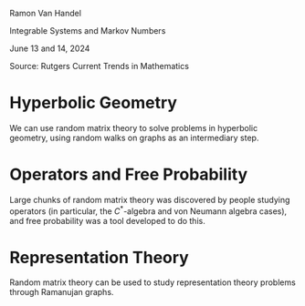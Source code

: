 <link href="../../whirlwind.css" rel="stylesheet">

<whirlheader>
    <p>Ramon Van Handel</p>
    <p>Integrable Systems and Markov Numbers</p>
    <p>June 13 and 14, 2024</p>
</whirlheader>

Source: Rutgers Current Trends in Mathematics

# Hyperbolic Geometry 

We can use random matrix theory to solve problems in hyperbolic geometry, using random walks on graphs as an intermediary step. 

# Operators and Free Probability
Large chunks of random matrix theory was discovered by people studying operators (in particular, the $C^*$-algebra and von Neumann algebra cases), and free probability was a tool developed to do this.

# Representation Theory  

Random matrix theory can be used to study representation theory problems through Ramanujan graphs.